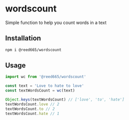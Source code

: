 # wordscount

Simple function to help you count words in a text

## Installation
```bash
npm i @reed665/wordscount
```

## Usage
```javascript
import wc from '@reed665/wordscount'

const text = 'Love to hate to love'
const textWordsCount = wc(text)

Object.keys(textWordsCount) // ['love', 'to', 'hate']
textWordsCount.love // 2
textWordsCount.to // 2
textWordsCount.hate // 1
```
